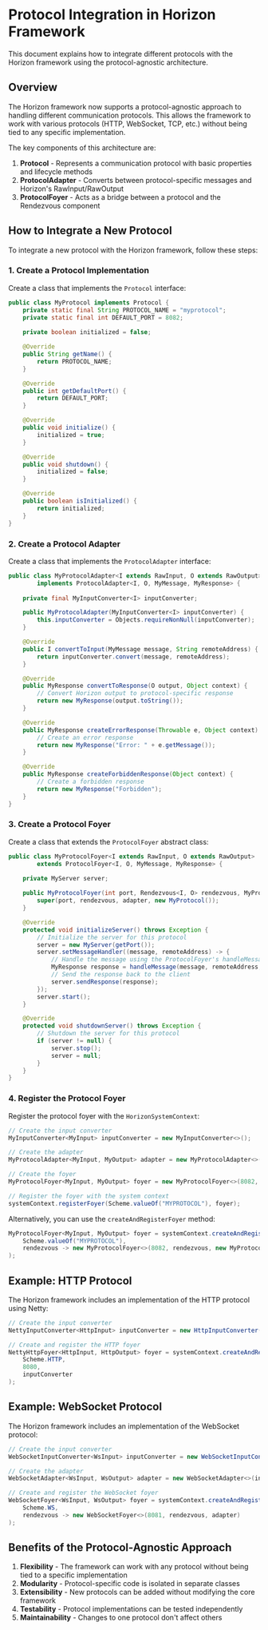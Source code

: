# Protocol Integration in Horizon Framework

This document explains how to integrate different protocols with the Horizon framework using the protocol-agnostic architecture.

## Overview

The Horizon framework now supports a protocol-agnostic approach to handling different communication protocols. This allows the framework to work with various protocols (HTTP, WebSocket, TCP, etc.) without being tied to any specific implementation.

The key components of this architecture are:

1. **Protocol** - Represents a communication protocol with basic properties and lifecycle methods
2. **ProtocolAdapter** - Converts between protocol-specific messages and Horizon's RawInput/RawOutput
3. **ProtocolFoyer** - Acts as a bridge between a protocol and the Rendezvous component

## How to Integrate a New Protocol

To integrate a new protocol with the Horizon framework, follow these steps:

### 1. Create a Protocol Implementation

Create a class that implements the `Protocol` interface:

```java
public class MyProtocol implements Protocol {
    private static final String PROTOCOL_NAME = "myprotocol";
    private static final int DEFAULT_PORT = 8082;
    
    private boolean initialized = false;

    @Override
    public String getName() {
        return PROTOCOL_NAME;
    }

    @Override
    public int getDefaultPort() {
        return DEFAULT_PORT;
    }

    @Override
    public void initialize() {
        initialized = true;
    }

    @Override
    public void shutdown() {
        initialized = false;
    }

    @Override
    public boolean isInitialized() {
        return initialized;
    }
}
```

### 2. Create a Protocol Adapter

Create a class that implements the `ProtocolAdapter` interface:

```java
public class MyProtocolAdapter<I extends RawInput, O extends RawOutput> 
        implements ProtocolAdapter<I, O, MyMessage, MyResponse> {
    
    private final MyInputConverter<I> inputConverter;

    public MyProtocolAdapter(MyInputConverter<I> inputConverter) {
        this.inputConverter = Objects.requireNonNull(inputConverter);
    }

    @Override
    public I convertToInput(MyMessage message, String remoteAddress) {
        return inputConverter.convert(message, remoteAddress);
    }

    @Override
    public MyResponse convertToResponse(O output, Object context) {
        // Convert Horizon output to protocol-specific response
        return new MyResponse(output.toString());
    }

    @Override
    public MyResponse createErrorResponse(Throwable e, Object context) {
        // Create an error response
        return new MyResponse("Error: " + e.getMessage());
    }

    @Override
    public MyResponse createForbiddenResponse(Object context) {
        // Create a forbidden response
        return new MyResponse("Forbidden");
    }
}
```

### 3. Create a Protocol Foyer

Create a class that extends the `ProtocolFoyer` abstract class:

```java
public class MyProtocolFoyer<I extends RawInput, O extends RawOutput> 
        extends ProtocolFoyer<I, O, MyMessage, MyResponse> {
    
    private MyServer server;

    public MyProtocolFoyer(int port, Rendezvous<I, O> rendezvous, MyProtocolAdapter<I, O> adapter) {
        super(port, rendezvous, adapter, new MyProtocol());
    }

    @Override
    protected void initializeServer() throws Exception {
        // Initialize the server for this protocol
        server = new MyServer(getPort());
        server.setMessageHandler((message, remoteAddress) -> {
            // Handle the message using the ProtocolFoyer's handleMessage method
            MyResponse response = handleMessage(message, remoteAddress, null);
            // Send the response back to the client
            server.sendResponse(response);
        });
        server.start();
    }

    @Override
    protected void shutdownServer() throws Exception {
        // Shutdown the server for this protocol
        if (server != null) {
            server.stop();
            server = null;
        }
    }
}
```

### 4. Register the Protocol Foyer

Register the protocol foyer with the `HorizonSystemContext`:

```java
// Create the input converter
MyInputConverter<MyInput> inputConverter = new MyInputConverter<>();

// Create the adapter
MyProtocolAdapter<MyInput, MyOutput> adapter = new MyProtocolAdapter<>(inputConverter);

// Create the foyer
MyProtocolFoyer<MyInput, MyOutput> foyer = new MyProtocolFoyer<>(8082, rendezvous, adapter);

// Register the foyer with the system context
systemContext.registerFoyer(Scheme.valueOf("MYPROTOCOL"), foyer);
```

Alternatively, you can use the `createAndRegisterFoyer` method:

```java
MyProtocolFoyer<MyInput, MyOutput> foyer = systemContext.createAndRegisterFoyer(
    Scheme.valueOf("MYPROTOCOL"),
    rendezvous -> new MyProtocolFoyer<>(8082, rendezvous, new MyProtocolAdapter<>(new MyInputConverter<>()))
);
```

## Example: HTTP Protocol

The Horizon framework includes an implementation of the HTTP protocol using Netty:

```java
// Create the input converter
NettyInputConverter<HttpInput> inputConverter = new HttpInputConverter();

// Create and register the HTTP foyer
NettyHttpFoyer<HttpInput, HttpOutput> foyer = systemContext.createAndRegisterNettyHttpFoyer(
    Scheme.HTTP,
    8080,
    inputConverter
);
```

## Example: WebSocket Protocol

The Horizon framework includes an implementation of the WebSocket protocol:

```java
// Create the input converter
WebSocketInputConverter<WsInput> inputConverter = new WebSocketInputConverter();

// Create the adapter
WebSocketAdapter<WsInput, WsOutput> adapter = new WebSocketAdapter<>(inputConverter);

// Create and register the WebSocket foyer
WebSocketFoyer<WsInput, WsOutput> foyer = systemContext.createAndRegisterFoyer(
    Scheme.WS,
    rendezvous -> new WebSocketFoyer<>(8081, rendezvous, adapter)
);
```

## Benefits of the Protocol-Agnostic Approach

1. **Flexibility** - The framework can work with any protocol without being tied to a specific implementation
2. **Modularity** - Protocol-specific code is isolated in separate classes
3. **Extensibility** - New protocols can be added without modifying the core framework
4. **Testability** - Protocol implementations can be tested independently
5. **Maintainability** - Changes to one protocol don't affect others
